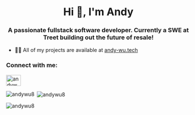 <h1 align="center">Hi 👋, I'm Andy</h1>
<h3 align="center">A passionate fullstack software developer. Currently a SWE at Treet building out the future of resale!</h3>

- 👨‍💻 All of my projects are available at [andy-wu.tech](andy-wu.tech)

<h3 align="left">Connect with me:</h3>
<p align="left">
<a href="https://linkedin.com/in/andywu-yale" target="blank"><img align="center" src="https://raw.githubusercontent.com/rahuldkjain/github-profile-readme-generator/master/src/images/icons/Social/linked-in-alt.svg" alt="andywu-yale" height="30" width="40" /></a>
</p>


<p><img align="left" src="https://github-readme-stats.vercel.app/api/top-langs?username=andywu8&show_icons=true&locale=en&layout=compact" alt="andywu8" /></p>

<p>&nbsp;<img align="center" src="https://github-readme-stats.vercel.app/api?username=andywu8&show_icons=true&locale=en" alt="andywu8" /></p>

<p><img align="center" src="https://github-readme-streak-stats.herokuapp.com/?user=andywu8&" alt="andywu8" /></p>
